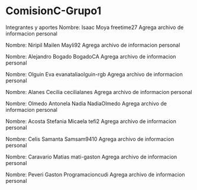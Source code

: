 # ComisionC-Grupo1
Integrantes y aportes
Nombre: Isaac Moya
freetime27
Agrega archivo de informacion personal

Nombre: Niripil Mailen
Mayli92
Agrega archivo de informacion personal

Nombre: Alejandro Bogado
BogadoCA
Agrega archivo de informacion personal

Nombre: Olguin Eva
evanataliaolguin-rgb
Agrega archivo de informacion personal

Nombre: Alanes Cecilia
cecilialanes
Agrega archivo de informacion personal

Nombre: Olmedo Antonela Nadia
NadiaOlmedo
Agrega archivo de informacion personal

Nombre: Acosta Stefania Micaela
tefi2
Agrega archivo de informacion personal

Nombre: Celis Samanta
Samsam9410
Agrega archivo de informacion personal

Nombre: Caravario Matias
mati-gaston
Agrega archivo de informacion personal

Nombre: Peveri Gaston
Programacioncudi
Agrega archivo de informacion personal
